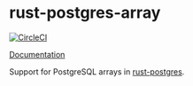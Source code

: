 # rust-postgres-array
[![CircleCI](https://circleci.com/gh/sfackler/rust-postgres-array.svg?style=shield)](https://circleci.com/gh/sfackler/rust-postgres-array)

[Documentation](https://docs.rs/postgres_array)

Support for PostgreSQL arrays in [rust-postgres](https://github.com/sfackler/rust-postgres).
